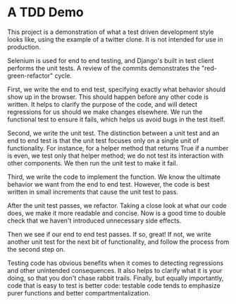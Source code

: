 # A TDD Demo

This project is a demonstration of what a test driven development style looks like, using the example of a twitter clone. It is not intended for use in production.

Selenium is used for end to end testing, and Django's built in test client performs the unit tests. A review of the commits demonstrates the "red-green-refactor" cycle. 

First, we write the end to end test, specifying exactly what behavior should show up in the browser. This should happen before any other code is written. It helps to clarify the purpose of the code, and will detect regressions for us should we make changes elsewhere. We run the functional test to ensure it fails, which helps us avoid bugs in the test itself.

Second, we write the unit test. The distinction between a unit test and an end to end test is that the unit test focuses only on a single unit of functionality. For instance, for a helper method that returns True if a number is even, we test only that helper method; we do not test its interaction with other components. We then run the unit test to make it fail.

Third, we write the code to implement the function. We know the ultimate behavior we want from the end to end test. However, the code is best written in small increments that cause the unit test to pass.

After the unit test passes, we refactor. Taking a close look at what our code does, we make it more readable and concise. Now is a good time to double check that we haven't introduced unnecessary side effects.

Then we see if our end to end test passes. If so, great! If not, we write another unit test for the next bit of functionality, and follow the process from the second step on.

Testing code has obvious benefits when it comes to detecting regressions and other unintended consequences. It also helps to clarify what it is your doing, so that you don't chase rabbit trails. Finally, but equally importantly, code that is easy to test is better code: testable code tends to emphasize purer functions and better compartmentalization.
